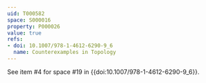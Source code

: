 ```yaml
---
uid: T000582
space: S000016
property: P000026
value: true
refs:
- doi: 10.1007/978-1-4612-6290-9_6
  name: Counterexamples in Topology
---
```



See item #4 for space #19 in {{doi:10.1007/978-1-4612-6290-9_6}}.
